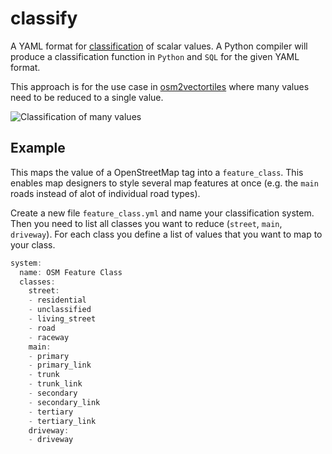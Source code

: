 # classify

A YAML format for [classification](https://en.wikipedia.org/wiki/Classification) of scalar values.
A Python compiler will produce a classification function in `Python` and `SQL`
for the given YAML format.

This approach is for the use case in [osm2vectortiles](github.com/osm2vectortiles/osm2vectortiles)
where many values need to be reduced to a single value.

![Classification of many values](classification.png)

## Example

This maps the value of a OpenStreetMap tag into a `feature_class`. This enables map designers
to style several map features at once (e.g. the `main` roads instead of alot of individual road types).

Create a new file `feature_class.yml` and name your classification system.
Then you need to list all classes you want to reduce (`street`, `main`, `driveway`).
For each class you define a list of values that you want to map to your class.

```javascript
system:
  name: OSM Feature Class
  classes:
    street:
    - residential
    - unclassified
    - living_street
    - road
    - raceway
    main:
    - primary
    - primary_link
    - trunk
    - trunk_link
    - secondary
    - secondary_link
    - tertiary
    - tertiary_link
    driveway:
    - driveway
```
